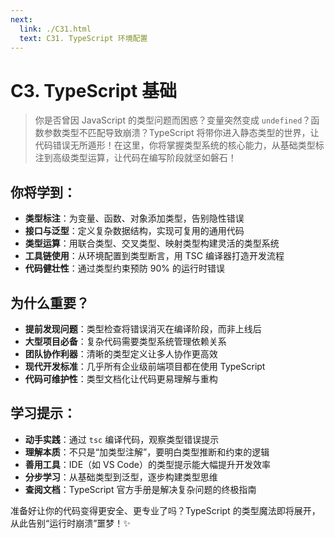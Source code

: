 ```yaml
---
next:
  link: ./C31.html
  text: C31. TypeScript 环境配置
---
```


# C3. TypeScript 基础

> 你是否曾因 JavaScript 的类型问题而困惑？变量突然变成 `undefined`？函数参数类型不匹配导致崩溃？TypeScript 将带你进入静态类型的世界，让代码错误无所遁形！在这里，你将掌握类型系统的核心能力，从基础类型标注到高级类型运算，让代码在编写阶段就坚如磐石！

## 你将学到：

- **类型标注**：为变量、函数、对象添加类型，告别隐性错误
- **接口与泛型**：定义复杂数据结构，实现可复用的通用代码
- **类型运算**：用联合类型、交叉类型、映射类型构建灵活的类型系统
- **工具链使用**：从环境配置到类型断言，用 TSC 编译器打造开发流程
- **代码健壮性**：通过类型约束预防 90% 的运行时错误

## 为什么重要？

- **提前发现问题**：类型检查将错误消灭在编译阶段，而非上线后
- **大型项目必备**：复杂代码需要类型系统管理依赖关系
- **团队协作利器**：清晰的类型定义让多人协作更高效
- **现代开发标准**：几乎所有企业级前端项目都在使用 TypeScript
- **代码可维护性**：类型文档化让代码更易理解与重构

## 学习提示：

- **动手实践**：通过 `tsc` 编译代码，观察类型错误提示
- **理解本质**：不只是“加类型注解”，要明白类型推断和约束的逻辑
- **善用工具**：IDE（如 VS Code）的类型提示能大幅提升开发效率
- **分步学习**：从基础类型到泛型，逐步构建类型思维
- **查阅文档**：TypeScript 官方手册是解决复杂问题的终极指南

准备好让你的代码变得更安全、更专业了吗？TypeScript 的类型魔法即将展开，从此告别“运行时崩溃”噩梦！✨
